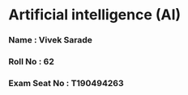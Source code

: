 # **Artificial intelligence (AI)**

### Name : Vivek Sarade
### Roll No : 62
### Exam Seat No : T190494263
